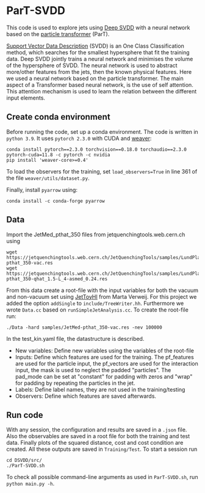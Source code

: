 # ParT-SVDD
This code is used to explore jets using [Deep SVDD](https://github.com/lukasruff/Deep-SVDD-PyTorch/tree/master) with a neural network based on the [particle transformer](https://github.com/jet-universe/particle_transformer) (ParT).

[Support Vector Data Description](https://github.com/hqucms/weaver-core/tree/main) (SVDD) is an One Class Classification method, which searches for the smallest hypersphere that fit the training data. Deep SVDD jointly trains a neural network and minimises the volume of the hypersphere of SVDD. The neural network is used to abstract more/other features from the jets, then the known physical features. Here we used a neural network based on the particle transformer. The main aspect of a Transformer based neural network, is the use of self attention. This attention mechanism is used to learn the relation between the different input elements.


## Create conda environment
Before running the code, set up a conda environment. The code is written in `python 3.9`. It uses `pytorch 2.3.0` with CUDA and [weaver](https://github.com/hqucms/weaver-core/tree/main):
```
conda install pytorch==2.3.0 torchvision==0.18.0 torchaudio==2.3.0 pytorch-cuda=11.8 -c pytorch -c nvidia
pip install 'weaver-core>=0.4'
```

To load the observers for the training, set `load_observers=True` in line 361 of the file `weaver/utils/dataset.py`.

Finally, install `pyarrow` using:
```
conda install -c conda-forge pyarrow
```

## Data
Import the JetMed_pthat_350 files from jetquenchingtools.web.cern.ch using
```
wget https://jetquenchingtools.web.cern.ch/JetQuenchingTools/samples/LundPlaneMC/JetMed-pthat_350-vac.res
wget https://jetquenchingtools.web.cern.ch/JetQuenchingTools/samples/LundPlaneMC/JetMed-pthat_350-qhat_1.5-L_4-asmed_0.24.res
```
From this data create a root-file with the input variables for both the vacuum and non-vacuum set using [JetToyHI](https://github.com/mverwe/JetToyHI/blob/master/README_ForBScStudents.md) from Marta Verweij. For this project we added the option `addSingle` to `include/TreeWriter.hh`. Furthermore we wrote `Data.cc` based on `runSimpleJetAnalysis.cc`. To create the root-file run:
```
./Data -hard samples/JetMed-pthat_350-vac.res -nev 100000
```

In the test_kin.yaml file, the datastructure is described.
- New variables: Define new variables using the variables of the root-file
- Inputs: Define which features are used for the training. The pf_features are used for the particle input, the pf_vectors are used for the interaction input, the mask is used to neglect the padded "particles". The pad_mode can be set at "constant" for padding with zeros and "wrap" for padding by repeating the particles in the jet.
- Labels: Define label names, they are not used in the training/testing
- Observers: Define which features are saved afterwards. 

## Run code
With any session, the configuration and results are saved in a `.json` file. Also the observables are saved in a root file for both the training and test data. Finally plots of the squared distance, cost and cost condition are created. All these outputs are saved in `Training/Test`.
To start a session run
```
cd DSVDD/src/
./ParT-SVDD.sh
```
To check all possible command-line arguments as used in `ParT-SVDD.sh`, run `python main.py -h`. 






